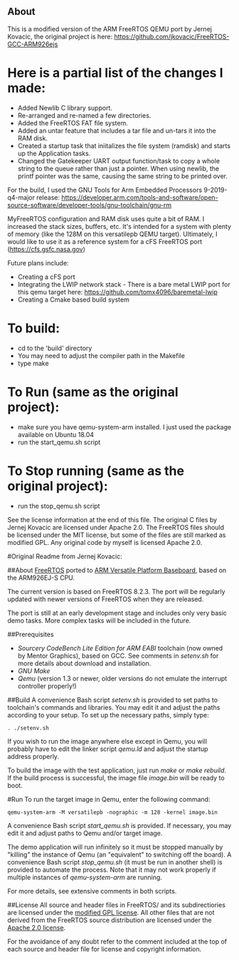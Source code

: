 ## About
This is a modified version of the ARM FreeRTOS QEMU port by Jernej Kovacic, the original project is here:
https://github.com/jkovacic/FreeRTOS-GCC-ARM926ejs

# Here is a partial list of the changes I made:
* Added Newlib C library support.
* Re-arranged and re-named a few directories.
* Added the FreeRTOS FAT file system.
* Added an untar feature that includes a tar file and un-tars it into the RAM disk.
* Created a startup task that iniitalizes the file system (ramdisk) and starts up the Application tasks.
* Changed the Gatekeeper UART output function/task to copy a whole string to the queue rather than just a pointer. When using newlib, the printf pointer was the same, causing the same string to be printed over.

For the build, I used the GNU Tools for Arm Embedded Processors 9-2019-q4-major release:
https://developer.arm.com/tools-and-software/open-source-software/developer-tools/gnu-toolchain/gnu-rm

MyFreeRTOS configuration and RAM disk uses quite a bit of RAM. I increased the stack sizes, buffers, etc. It's intended for a system with plenty of memory (like the 128M on this versatilepb QEMU target). Ultimately, I would like to use it as a reference system for a cFS FreeRTOS port (https://cfs.gsfc.nasa.gov)

Future plans include:
* Creating a cFS port
* Integrating the LWIP network stack - There is a bare metal LWIP port for this qemu target here:
https://github.com/tomx4096/baremetal-lwip
* Creating a Cmake based build system

# To build:
- cd to the 'build' directory
- You may need to adjust the compiler path in the Makefile
- type make

# To Run (same as the original project):
- make sure you have qemu-system-arm installed. I just used the package available on Ubuntu 18.04
- run the start_qemu.sh script

# To Stop running (same as the original project):
- run the stop_qemu.sh script

See the license information at the end of this file. The original C files by Jernej Kovacic are licensed under Apache 2.0.
The FreeRTOS files should be licensed under the MIT license, but some of the files are still marked as modified GPL.
Any original code by myself is licensed Apache 2.0.

#Original Readme from Jernej Kovacic:

##About
[FreeRTOS](http://www.freertos.org/) ported to [ARM Versatile Platform Baseboard](http://infocenter.arm.com/help/topic/com.arm.doc.dui0225d/DUI0225D_versatile_application_baseboard_arm926ej_s_ug.pdf),
based on the ARM926EJ-S CPU.

The current version is based on FreeRTOS 8.2.3. The port will be regularly
updated with newer versions of FreeRTOS when they are released.

The port is still at an early development stage and includes only very basic
demo tasks. More complex tasks will be included in the future.

##Prerequisites
* _Sourcery CodeBench Lite Edition for ARM EABI_ toolchain (now owned by Mentor Graphics),
based on GCC. See comments in _setenv.sh_ for more details about download and installation.
* _GNU Make_
* _Qemu_ (version 1.3 or newer, older versions do not emulate the interrupt controller properly!)

##Build
A convenience Bash script _setenv.sh_ is provided to set paths to toolchain's commands
and libraries. You may edit it and adjust the paths according to your setup. To set up
the necessary paths, simply type:

`. ./setenv.sh`

If you wish to run the image anywhere else except in Qemu, you will probably have to
edit the linker script _qemu.ld_ and adjust the startup address properly.

To build the image with the test application, just run _make_ or _make rebuild_.
If the build process is successful, the image file _image.bin_ will be ready to boot.

#Run
To run the target image in Qemu, enter the following command:

`qemu-system-arm -M versatilepb -nographic -m 128 -kernel image.bin`

A convenience Bash script _start\_qemu.sh_ is provided. If necessary, you may
edit it and adjust paths to Qemu and/or target image.

The demo application will run infinitely so it must be stopped manually by
"killing" the instance of Qemu (an "equivalent" to switching off the board).
A convenience Bash script _stop\_qemu.sh_ (it must be run in another shell)
is provided to automate the process. Note that it may not work properly if
multiple instances of _qemu-system-arm_ are running.

For more details, see extensive comments in both scripts.

##License
All source and header files in FreeRTOS/ and its subdirectiories are licensed under
the [modified GPL license](http://www.freertos.org/license.txt).
All other files that are not derived from the FreeRTOS source distribution are licensed
under the [Apache 2.0 license](http://www.apache.org/licenses/LICENSE-2.0).

For the avoidance of any doubt refer to the comment included at the top of each source and
header file for license and copyright information.

